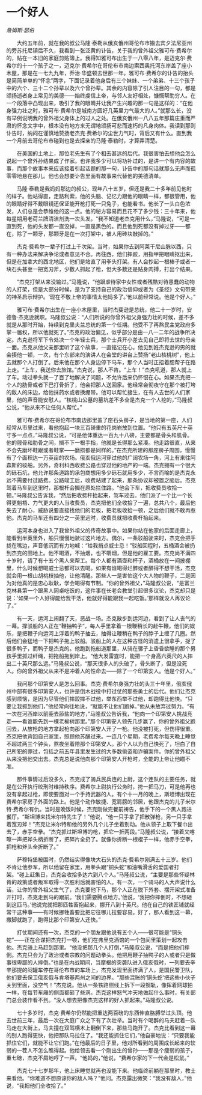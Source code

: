 # 一个好人

*詹姆斯·瑟伯*

　　大约五年前，就在我的叔公马隆·泰勒从俄亥俄州哥伦布市搬去宾夕法尼亚州的旁苏托尼镇后不久，我看到一张泛黄的讣告，关于我的曾外祖父雅可布·费希尔的，贴在一本旧的家庭剪贴簿上。我得知雅可布出生于一八零八年，是迈克尔·费希尔的十一个孩子之一，迈克尔·费希尔在哥伦布市南边索西奥托河东岸盖了座小木屋，那是在一七九九年，乔治·华盛顿去世那一年。雅可布·费希尔的讣告的抬头是简简单单的“怀念”两字，下面记录着他身后有三个妹妹、一个弟弟、十三个孩子中的六个、三十二个孙辈以及六个曾孙辈。其余的内容除了引人注目的一句，都是颂扬逝者身上常见的美德——始终虔信上帝，与邻人友好相处，慷慨帮助穷人。在一个段落中凸现出来，吸引了我的眼睛并让我产生兴趣的那一句是这样的：“在他身强力壮之时，雅可布·费希尔是城南方圆好几英里力气最大的人。”就那么长，没有举例说明我的曾外祖父身体上的过人之处。在俄亥俄州一八八五年那篇庄重而严肃的怀念文字中，根本没有地方来无谓地颂扬可悲而速朽的凡身肉体。我读到那则讣告时，纳闷在谨慎地赞扬老杰克·费希尔的尘世力气时，背后又有什么。直到我一个月前去哥伦布市碰到也是去探亲的马隆·泰勒时，才算弄清楚。

　　在美国的土地上，那位老先生有了个相去甚远的后代。我很害怕去想他会怎么说起一个曾外孙结果成了作家。也许我多少可以将功补过的，是讲一个有内容的故事，而那个故事本来应该接着引起话题的那一句，讣告中的那句话就那么无声而孤零零地悬在那儿。他也会想要讣告里面有故事来代替他的美德清单。

　　马隆·泰勒是我妈妈那边的叔公，现年八十五岁，但还是我二十多年前见他时的样子。他站得直，走路利索，他的头脑、记忆力跟他的眼睛一样，都很管用，他的眼睛好得不戴眼镜还保证能开枪打死一只兔子，也能看书。他长了一头白色浓发，人们总是会恭维他的这一点。他的秘方容易而且花不了多少钱：三十年来，他每星期用老荷兰牌清洁剂洗一次头发。“我不知道老杰克用什么，”马隆说，“可是一直到死，他的头发都一直没掉，一直是黑色的。而且他到死都没有掉过牙——都在，除了一颗牙，那颗牙是在一次打架中，被人用砖块敲掉的。”

　　杰克·费希尔一辈子打过上千次架。当时，如果你去到阿莱干尼山脉以西，只有一种办法来解决争论或者意见不合。再往西，他们摔跤，用指甲把眼睛抠出来，但是在加拿大的西北地区，他们是站直了用拳头打架。有人会抄起一根棒子或者一块石头甚至一把宽刃斧，少数人抓起了枪，但大多数还是贴身肉搏，打出个结果。

　　“杰克打架从来没输过。”马隆说，“他跟虐待家中女性或者残酷对待愚蠢的动物的人打架，但是大部分时候，是为了支持自己的政治信仰或者为《圣经》文句带来的神圣启示辩护。‘现在不敬上帝的事情太他妈多了。’他以前经常说。他是个好人。”

　　雅可布·费希尔出生在一座小木屋里，当时杰斐逊是总统，他二十一岁时，安德鲁·杰克逊就职。马隆叔公说：“人们所说的你曾外祖父身强力壮的时候，差不多就是从那时开始，持续到克里夫兰总统的第一个任期。他受不了再熬民主党政府多掌一届权，所以他就死了。”杰克的政治偏见，似乎部分是由一八一二年的战争所决定。杰克逊将军下令处决一个年轻士兵，那个士兵开小差去见自己即将去世的母亲一面。杰克从他父亲那里听了这个故事，一直铭记在心。他见到姓杰克逊的男的就会揍他一顿，一次，有个东部来的演讲人在会堂的讲台上赞扬“老山核桃树”，他上去就那个人打倒了。后来他在那个人身边停下马车，那个人当时正捂着腮帮子在路上走。“上车，我送你去旅馆。”杰克说，那人不肯。“上车！”杰克吼道，那人就上了车。动过拳头就一了百了地解决了问题，不允许后来仍怀恨在心。如果杰克把一个人的肋骨或者下巴打骨折了，他会把那人送回家。他经常会彻夜守在那个被打垮的敌人的床边，给他抹药水或者换绷带。他可以帮忙接生，在有人去世的人们家里，他的声音能安慰人。“核桃山公墓的墓坑差不多全是杰克一个人挖的，”马隆叔公说，“他从来不让任何人帮忙。”

　　雅可布·费希尔在哥伦布市南边那里盖了座石头房子，是当地的第一座，人们经常从市里过来，看他抱起一块三百磅重的花岗岩放到位置。“他只有五英尺十英寸多一点点，”马隆叔公说，“可是他体重达一百九十八磅，主要都是骨头和肌骨。他的髋骨和肋骨之间，搁不下一根手指，他就是长得那么紧凑。他走路很直，从来不会先磨坏鞋跟或者鞋掌——磨损都是同样的。”在杰克所建的那座房子周围，慢慢有了个面积达一万英亩的农场。俄亥俄运河穿过他的广阔农场一角，河上有来往阿森斯的驳船。另外，奇利科西收费公路也穿过他的地产的一端。杰克拥有一个很大的砾石坑，他允许那条道路的承包商想用多少砾石就用多少，不言而喻的是杰克永远不需要付过路费。公路竣工后，收费站建了起来，那条协议却被置之脑后。杰克驾着马车到这里时，那根杆会搁在原处拦住路。“他会下车，把收费员收拾一顿。”马隆叔公告诉我，“然后把收费杆抬起来，驾车过去。他们派了一个比一个长得更魁梧、力气更大的人当收费员，杰克把他们全收拾了一遍，总共八个，最后他失去了耐心，威胁说要直接找他们的老板，把老板收拾一顿，之后他们就不敢再惹他。杰克的马车还有四分之一英里远时，收费员就把收费杆抬起来。

　　运河本身也进入了我曾外祖父的传奇故事中。如果你站在他家的后面走廊上，能看到半英里外，船只慢慢地驶过这片地方。偶尔，一条驳船驶来时，杰克会把手拢在嘴边，声音低沉而有力地喊：“给我捎点威士忌！”驳船回程时，五桶酒会被扔到杰克的田地上。他不喝酒，不抽烟，也不嚼烟，但是他的雇工要。杰克尚不满四十岁时，请了有十五个黑人来帮工。每个人都有酒壶和杯子，酒桶放在一间披棚里，什么时候想喝威士忌都可以去喝。如果有谁喝得烂醉或者醉得不想干活，杰克就会用一根山胡桃枝抽他，让他清醒。那些人一是害怕这个大人物的鞭子，二是因为对他真的是忠心耿耿，学会喝得有节制。“你的曾外祖父，”马隆叔公说，“是富兰克林县第一个跟黑人同桌吃饭的，这件事在长老会教堂引起很多议论，杰克却只是说：‘如果一个人好得能给我干活，他就好得能跟我一起吃饭。’那样就没人再议论了。”

　　有一天，运河上闹翻了天，恶战一场。杰克散步到运河边，看到了让人丧气的一幕。撑驳船的人正在“鞭抽鸭子”，每人手里拿着一根鞭稍长的赶牛鞭。他们的娱乐，是把鞭子向运河上浮着的鸭子抽去，抽得让鞭稍在鸭子的脖子上缠了几圈。然后他们会猛地一下把鸭子拖上驳船。驳船上的人在这种古怪的消遣上很拿手，捉了很多鸭子，而鸭子是杰克的。他跑到拖船道那里，从骑在骡子上昏昏欲睡的那个男孩手里抓过纤绳，把拖船拖到岸上。“他大发雷霆时，能把一个身高六英尺的人摔出二十英尺那么远。”马隆叔公说，“那天很多人的头破了，骨头断了，但是没死人。你的曾外祖父从来不是冲着人的性命去——除了一个印第安人。他是个好人。”

　　我问那个印第安人是怎么回事。杰克·费希尔身强力壮的头三十年里，俄亥俄州中部有很多印第安人，也许是倒木战役中打过仗的那些勇士的后代。他们让杰克感到烦恼，是因为尽管他们摔跤摔不过他，举东西举不过他，却跑得比他快。“只要让我抓到他们，”他经常向往地说，“就能不让他们跑掉。”他从未放弃过努力。“有一次在河西岸以前鹿去舔盐的地方，”马隆叔公告诉我，“他向一个印第安人挑战竞走——看谁能先到一棵老榆树那里。”那个印第安人领先几步赢了，你的曾外祖父跑回去，从放枪的地方拿起枪向那个印第安人开了一枪。他没被打死，但伤得很重。杰克把他背回自己家里，照顾他苏醒过来。一连几个星期，老费希尔每天晚上睡觉不超过两三个钟头，熬夜坐着陪那个印第安人。那个人以为自己快死了，坦白了自己所犯的罪过，包括之前五年县里发生过的大多数偷盗和诈骗案件。你的曾外祖父从来没把他交出去。杰克总是说他向那个印第安人开枪时，全能的上帝让他瞄不准。

　　那件事情过后没多久，杰克成了骑兵民兵连的上尉，这个连队的主要任务，就是在公开执行绞刑时维持秩序。费希尔上尉执行公务时，挎一把马刀，可是他再也没有拿起过枪，即使要面对一个手持武器的人。有个十一月的晚上，斯坦博出现在费希尔家房子外面的路上。他是个动作敏捷、宽肩膀的邻居，他跟杰克的儿子米尔特·费希尔有仇。当时是晚饭时候，杰克刚做完餐前祷告，他手下的一个黑人跑进餐厅。“斯坦博来找米尔特先生了！”他说，“他一只手拿了把散弹枪，另一只手拿着宽刃斧！”杰克让米尔特和他的另外几个儿子坐着别动。他从领子上取下餐巾出去了，赤手空拳。“杰克抓过斯坦博的枪，把它一折两段。”马隆叔公说，“接着又喀嚓一声把斧头柄折断了，把碎片全扔了。就像你折断一根棍子一样，他赤手空拳，把枪和斧头全折断了。”

　　萨穆特堡被围时，仍然结实得像块大石头的杰克·费希尔刚满五十三岁。他们不肯让他参军，所以他留在家里，用拳头跟“铜头蛇”和油嘴滑舌的爱国者打架。“碰上赶集日，杰克会收拾多达六到八个人。”马隆叔公说，“主要是那些怀疑林肯的政策或者叛军取得一次胜利后就害怕的人。有一次，一个骑马的人大声说什么话，让你的曾外祖父生气了，杰克要他下马，那个人正在脱下外套、摆开架式准备开打时，杰克走到马的跟前。‘我们需要腾点地方。’他说，‘我把你摔倒时，不想砸到这匹马。’他说完就把那匹牲畜抱起来，挪开八到十英尺。他在自己的铁匠铺就经常干这种事——有时候挪牲畜要比把它往哪儿拉要容易。好了，那人看到这一幕，撒脚就跑了，跑得比那个印第安人还快。”

　　打仗期间还有一次，杰克的一个朋友跟他说有五个人——很可能是“铜头蛇”——正在合谋把杰克打一顿，他们在弗里克酒馆的一个包间里策划一起攻击他。杰克骑上马赶到那里。“他没把那几个人打倒，”马隆叔公说，“而是把他们摔倒。杰克只会为了政治或者宗教的问题动拳头。他把用鞭子抽鸭子的人或者只是做事很卑鄙的人摔倒。”也是在内战期间，当摩根的突袭队进入俄亥俄时，一列要去辛辛那提的闷罐车停在哥伦布市的车场上，杰克发现里面挤满了人，是国民警卫队，他们要去保卫俄亥俄与肯塔基两州之间的边界。“那些混账的‘铜头蛇’把这些小伙子关到里面，没空气！”杰克说。他从一条铁路侧线上拆下一段钢轨，像挥着网球拍一样，在每节车厢的侧面都砸了些洞。杰克这样怒气冲天地做起什么事时，有关部门总会装作看不到。“没人想去把像杰克这样的好人抓起来。”马隆叔公说。

　　七十多岁时，杰克·费希尔仍然能把重达两百磅的东西伸直胳膊举过头顶。他去世前三年，最后一次在大庭广众之下有了次壮举。当时有个喝醉的马夫赶着一队马走在大街上，马夫撞在双驾横木上翻倒下来，那些马跑开了。杰克比看到这一幕的别人跑得更快，他把那队马拉住了。“我还能抓住它们，”他自豪地说：“只要我能抓住它们，就能不让它们跑。”在他最后的日子里，他对所看到的周围成长起来的软弱的一茬人不怎么瞧得起。他给领去看一个刚出生的曾孙——那是个瘦弱的孩子，重七磅，杰克不屑地哼了一声。“他妈的，”他说，“费希尔家的下一代会是松鼠。”

　　杰克七十七岁那年，他上床睡觉就再也没能下来。他临终前躺在那里时，教士来看他。“你难道不想原谅你的敌人吗？”他问。杰克露出微笑：“我没有敌人，”他说，“我把他们全收拾了。”